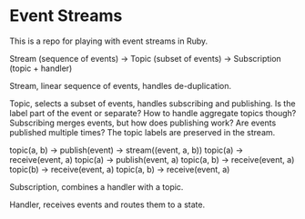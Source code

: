 # Event Streams

This is a repo for playing with event streams in Ruby.

Stream (sequence of events) -> Topic (subset of events) -> Subscription (topic + handler)

Stream, linear sequence of events, handles de-duplication.

Topic, selects a subset of events, handles subscribing and publishing.
Is the label part of the event or separate?
How to handle aggregate topics though? Subscribing merges events, but how does publishing work?
Are events published multiple times? The topic labels are preserved in the stream.

topic(a, b) -> publish(event) -> stream((event, a, b))
  topic(a) -> receive(event, a)
  topic(a) -> publish(event, a)
  topic(a, b) -> receive(event, a)
  topic(b) -> receive(event, a)
  topic(a, b) -> receive(event, a)

Subscription, combines a handler with a topic.

Handler, receives events and routes them to a state.
